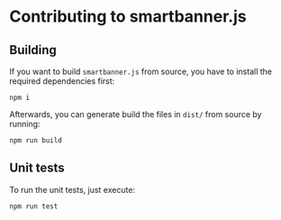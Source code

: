 # Contributing to smartbanner.js

## Building

If you want to build `smartbanner.js` from source, you have to install the required dependencies first:

```
npm i
```

Afterwards, you can generate build the files in `dist/` from source by running:

```
npm run build
```

## Unit tests

To run the unit tests, just execute:

```
npm run test
```
